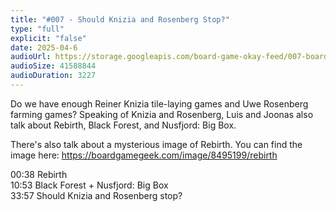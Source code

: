 ```yaml
---
title: "#007 - Should Knizia and Rosenberg Stop?"
type: "full"
explicit: "false"
date: 2025-04-6
audioUrl: https://storage.googleapis.com/board-game-okay-feed/007-board-game-okay.mp3
audioSize: 41588844
audioDuration: 3227
---
```


Do we have enough Reiner Knizia tile-laying games and Uwe Rosenberg farming games? Speaking of Knizia and Rosenberg, Luis and Joonas also talk about Rebirth, Black Forest, and Nusfjord: Big Box.

There's also talk about a mysterious image of Rebirth. You can find the image here: https://boardgamegeek.com/image/8495199/rebirth

00:38 Rebirth\
10:53 Black Forest + Nusfjord: Big Box\
33:57 Should Knizia and Rosenberg stop?
